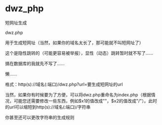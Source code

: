 # dwz_php
短网址生成

dwz.php

用于生成短网址（当然，如果你的域名太长了，那可能就不叫短网址了）

这个是隐性跳转的（可能更容易被举报），显性（动态）跳转暂时就不写了……

搞在数据库的我就先不写了……

懒……

格式：http\(s\)://域名\(:端口\)/dwz\.php\?url\=要生成短网址的url

当然，如果你有时候要为了方便，可以将dwz.php重命名为index.php（根据情况，可能您还需要修改一些东西，例如$x1的值改成""，$x2的值改成"/"）。此时的url可以缩短到http\(s\)://域名\(:端口\)/字符串

你甚至还可以更改字符串的生成规则
